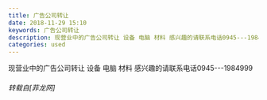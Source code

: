 ```yaml
---
title: 广告公司转让
date: 2018-11-29 15:10
keywords: 广告公司转让
description: 现营业中的广告公司转让 设备 电脑 材料 感兴趣的请联系电话0945---1984999
categories: used
---
```

<td class="t_f" id="postmessage_2376874">

现营业中的广告公司转让 设备 电脑 材料 感兴趣的请联系电话0945---1984999</td>
###### 转载自[菲龙网]